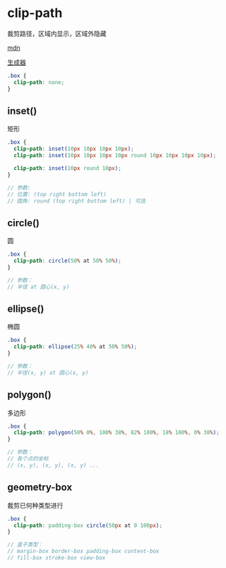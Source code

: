 # clip-path

裁剪路径，区域内显示，区域外隐藏

[mdn](https://developer.mozilla.org/zh-CN/docs/Web/CSS/clip-path)

[生成器](https://www.html.cn/tool/css-clip-path/)

```scss
.box {
  clip-path: none;
}
```

## inset()

矩形

```scss
.box {
  clip-path: inset(10px 10px 10px 10px);
  clip-path: inset(10px 10px 10px 10px round 10px 10px 10px 10px);

  clip-path: inset(10px round 10px);
}

// 参数:
// 位置: (top right bottom left)
// 圆角: round (top right bottom left) | 可选
```

## circle()

圆

```scss
.box {
  clip-path: circle(50% at 50% 50%);
}

// 参数：
// 半径 at 圆心(x, y)
```

## ellipse()

椭圆

```scss
.box {
  clip-path: ellipse(25% 40% at 50% 50%);
}

// 参数：
// 半径(x, y) at 圆心(x, y)
```

## polygon()

多边形

```scss
.box {
  clip-path: polygon(50% 0%, 100% 38%, 82% 100%, 18% 100%, 0% 38%);
}

// 参数：
// 各个点的坐标
// (x, y), (x, y), (x, y) ...
```

## geometry-box

裁剪已何种类型进行

```scss
.box {
  clip-path: padding-box circle(50px at 0 100px);
}

// 盒子类型：
// margin-box border-box padding-box content-box
// fill-box stroke-box view-box
```
